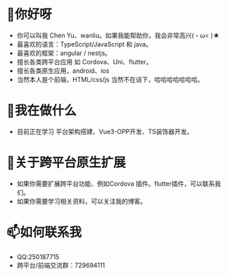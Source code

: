 <!---

- 👋 Hi, I’m @Chen yu
- 👀 I’m interested in ...
- 🌱 I’m currently learning ...
- 💞️ I’m looking to collaborate on ...
- 📫 How to reach me ...

waliu/waliu is a ✨ special ✨ repository because its `README.md` (this file) appears on your GitHub profile.
You can click the Preview link to take a look at your changes.
--->
#  👋你好呀
 - 你可以叫我 Chen Yu、wanliu。如果我能帮助你，我会非常高兴(・ω< )★
 - 最喜欢的语言：TypeScript/JavaScript 和 java。
 - 最喜欢的框架：angular / nestjs。
 - 擅长各类跨平台应用 如 Cordova、Uni、flutter。
 - 擅长各类原生应用，android、ios
 - 当然本人是个前端，HTML/css/js 当然不在话下，哈哈哈哈哈哈哈。
 
# 👀我在做什么
- 目前正在学习 平台架构搭建、Vue3-OPP开发、TS装饰器开发。
# 💞关于跨平台原生扩展
- 如果你需要扩展跨平台功能、例如Cordova 插件。flutter插件，可以联系我们。
- 如果你需要学习相关资料，可以关注我的博客。
# 📫如何联系我
- QQ:250187715
- 跨平台/前端交流群：729694111
